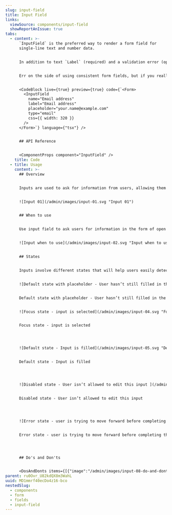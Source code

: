 ```yaml
---
slug: input-field
title: Input Field
links:
  viewSource: components/input-field
  showReportAnIssue: true
tabs:
  - content: >-
      `InputField` is the preferred way to render a form field for
      single-line text and number data.


      In addition to text `Label` (required) and a validation error (optional), `InputField` accepts all the same props as `Input` and will pass them on to the `Input` it renders. However, as with all our composed components, `InputField`’s `css` prop will be applied to a containing `Box`—the styling of the individual components inside `InputField` cannot be altered.


      Err on the side of using consistent form fields, but if you really need something with different styling then consider composing your own field from the `Input`, `Label` and `InlineMessage` components.


      <CodeBlock live={true} preview={true} code={`<Form>
        <InputField
          name="Email address"
          label="Email address"
          placeholder="your.name@example.com"
          type="email"
          css={{ width: 320 }}
        />
      </Form>`} language={"tsx"} />


      ## API Reference


      <ComponentProps component="InputField" />
    title: Code
  - title: Usage
    content: >-
      ## Overview


      Inputs are used to ask for information from users, allowing them to enter short content and data. Inputs can be group together to create forms.


      ![Input 01](/admin/images/input-01.svg "Input 01")


      ## When to use


      Use input field to ask users for information in the form of open numbers or text.


      ![Input when to use](/admin/images/input-02.svg "Input when to use")


      ## States


      Inputs involve different states that will help users easily detect what’s expected from them. Placeholders provide examples, focus makes the selected input stand out in a form and error states easily guide the user through the step to complete in order to move on.


      ![Default state with placeholder - User hasn’t still filled in the text](/admin/images/input-03.svg "Default state with placeholder - User hasn’t still filled in the text")


      Default state with placeholder - User hasn’t still filled in the text


      ![Focus state - input is selected](/admin/images/input-04.svg "Focus state - input is selected")


      Focus state - input is selected




      ![Default state - Input is filled](/admin/images/input-05.svg "Default state - Input is filled")


      Default state - Input is filled




      ![Disabled state - User isn’t allowed to edit this input ](/admin/images/input-06.svg "Disabled state - User isn’t allowed to edit this input ")


      Disabled state - User isn’t allowed to edit this input




      ![Error state - user is trying to move forward before completing the required information](/admin/images/input-07.svg "Error state - user is trying to move forward before completing the required information")


      Error state - user is trying to move forward before completing the required information




      ## Do's and Don'ts


      <DosAndDonts items={[{"image":"/admin/images/input-08-do-and-dont-01.svg","type":"do","description":"Clearly show which input isn’t allowing users to move on."},{"image":"/admin/images/input-09-do-and-dont-02.svg","description":"Show an error in the form without indicating what specific input it’s about.","type":"dont"},{"image":"/admin/images/input-10-do-and-dont-03.svg","description":"Use a clear label or an example placeholder so users can easily understand what’s being asked from them","type":"do"},{"image":"/admin/images/input-11-do-and-dont-04.svg","description":"Generic and unclear inputs","type":"avoid"},{"description":"Use clear and visible labels aligned to the left","type":"do","image":"/admin/images/input-12-do-and-dont-05.svg"},{"image":"/admin/images/input-13-do-and-dont-06.svg","description":"Provide the demanded format in the placeholder","type":"do"}]} />
parent: ru0Ovr_U82kdQX8m3WahL
uuid: MD1mmrf40ecDo4z16-bco
nestedSlug:
  - components
  - form
  - fields
  - input-field
---
```

